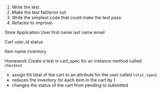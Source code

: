 1. Write the test
2. Make the test fail/error out
3. Write the simplest code that could make the test pass.
4. Refactor to improve.


Store Application
User
first name
last name
email

Cart
user_id
status

Item
name
inventory

Homework
Create a test in cart_spec for an instance method called `checkout`
- assign tht total of the cart to an attribute for the user called `total_spent`
- reduces the inventory for each item in the cart by 1
- changes the status of the cart from pending to submitted
